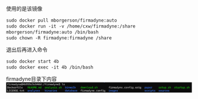 使用的是该镜像
```
sudo docker pull mborgerson/firmadyne:auto
sudo docker run -it -v /home/cxw/firmadyne:/share mborgerson/firmadyne:auto /bin/bash
sudo chown -R firmadyne:firmadyne /share
```

退出后再进入命令
```
sudo docker start 4b
sudo docker exec -it 4b /bin/bash
```

firmadyne目录下内容
![](images/Pasted%20image%2020230414090140.png)

